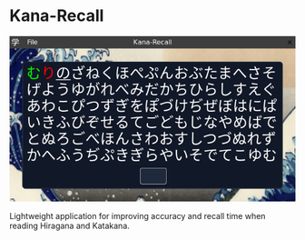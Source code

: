 # Kana-Recall

![demo](image/demo1.png)

Lightweight application for improving accuracy and recall time when reading Hiragana and Katakana.
